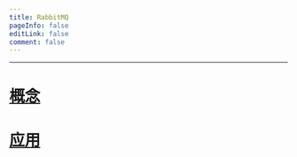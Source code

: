 ```yaml
---
title: RabbitMQ
pageInfo: false
editLink: false
comment: false
---
```


------



# [概念](./summary.md)

# [应用](./apply.md)







